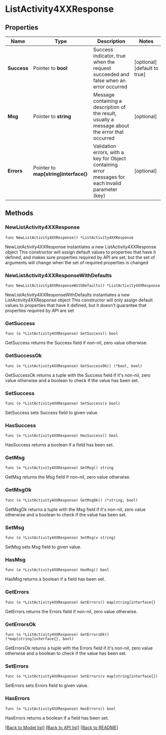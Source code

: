 # ListActivity4XXResponse

## Properties

Name | Type | Description | Notes
------------ | ------------- | ------------- | -------------
**Success** | Pointer to **bool** | Success indicator, true when the request succeeded and false when an error occurred | [optional] [default to true]
**Msg** | Pointer to **string** | Message containing a description of the result, usually a message about the error that occurred | [optional] 
**Errors** | Pointer to **map[string]interface{}** | Validation errors, with a key for Object containing error messages for each invalid parameter (key) | [optional] 

## Methods

### NewListActivity4XXResponse

`func NewListActivity4XXResponse() *ListActivity4XXResponse`

NewListActivity4XXResponse instantiates a new ListActivity4XXResponse object
This constructor will assign default values to properties that have it defined,
and makes sure properties required by API are set, but the set of arguments
will change when the set of required properties is changed

### NewListActivity4XXResponseWithDefaults

`func NewListActivity4XXResponseWithDefaults() *ListActivity4XXResponse`

NewListActivity4XXResponseWithDefaults instantiates a new ListActivity4XXResponse object
This constructor will only assign default values to properties that have it defined,
but it doesn't guarantee that properties required by API are set

### GetSuccess

`func (o *ListActivity4XXResponse) GetSuccess() bool`

GetSuccess returns the Success field if non-nil, zero value otherwise.

### GetSuccessOk

`func (o *ListActivity4XXResponse) GetSuccessOk() (*bool, bool)`

GetSuccessOk returns a tuple with the Success field if it's non-nil, zero value otherwise
and a boolean to check if the value has been set.

### SetSuccess

`func (o *ListActivity4XXResponse) SetSuccess(v bool)`

SetSuccess sets Success field to given value.

### HasSuccess

`func (o *ListActivity4XXResponse) HasSuccess() bool`

HasSuccess returns a boolean if a field has been set.

### GetMsg

`func (o *ListActivity4XXResponse) GetMsg() string`

GetMsg returns the Msg field if non-nil, zero value otherwise.

### GetMsgOk

`func (o *ListActivity4XXResponse) GetMsgOk() (*string, bool)`

GetMsgOk returns a tuple with the Msg field if it's non-nil, zero value otherwise
and a boolean to check if the value has been set.

### SetMsg

`func (o *ListActivity4XXResponse) SetMsg(v string)`

SetMsg sets Msg field to given value.

### HasMsg

`func (o *ListActivity4XXResponse) HasMsg() bool`

HasMsg returns a boolean if a field has been set.

### GetErrors

`func (o *ListActivity4XXResponse) GetErrors() map[string]interface{}`

GetErrors returns the Errors field if non-nil, zero value otherwise.

### GetErrorsOk

`func (o *ListActivity4XXResponse) GetErrorsOk() (*map[string]interface{}, bool)`

GetErrorsOk returns a tuple with the Errors field if it's non-nil, zero value otherwise
and a boolean to check if the value has been set.

### SetErrors

`func (o *ListActivity4XXResponse) SetErrors(v map[string]interface{})`

SetErrors sets Errors field to given value.

### HasErrors

`func (o *ListActivity4XXResponse) HasErrors() bool`

HasErrors returns a boolean if a field has been set.


[[Back to Model list]](../README.md#documentation-for-models) [[Back to API list]](../README.md#documentation-for-api-endpoints) [[Back to README]](../README.md)


